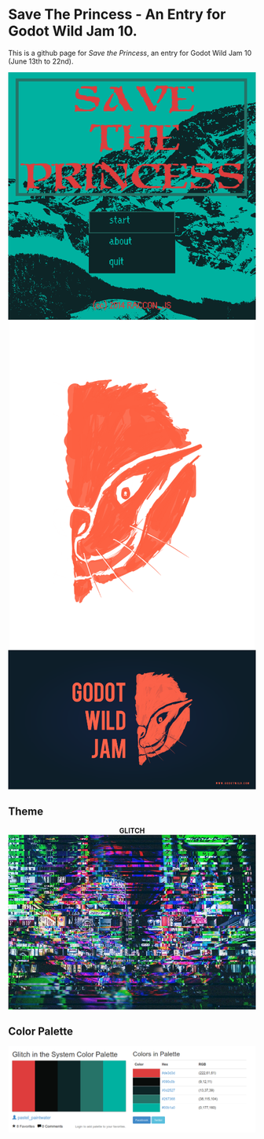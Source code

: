 # Save The Princess - An Entry for Godot Wild Jam 10.

This is a github page for *Save the Princess*, an entry for Godot Wild Jam 10 (June 13th to 22nd).

<p align="center">
<img src="screenshots/screenshot_5.png"><br>
<img width="500" src="head_bg_less.png"><br>
<img src="GodotWildJam-wallpaper.png">
</p>

## Theme

<p align="center">
<b>GLITCH</b><br>
<img src="glitch.jpg">
</p>

## Color Palette

<p align="center">
<img src="glitch_in_the_system_color_palette.png">
</p>
